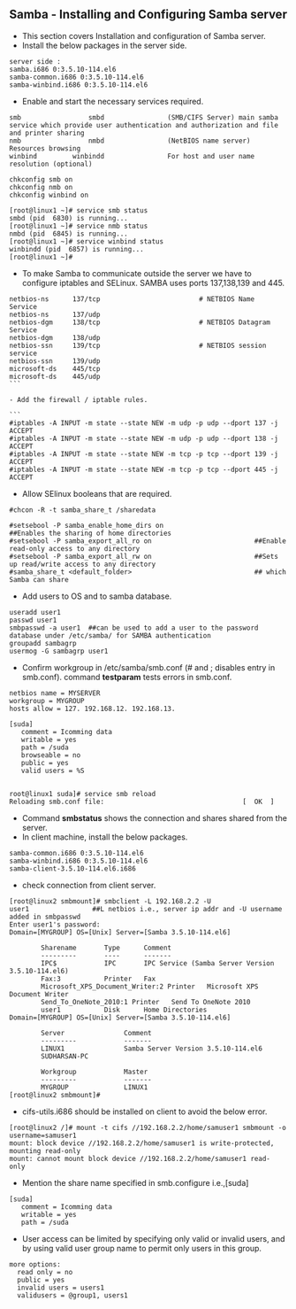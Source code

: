 ## Samba - Installing and Configuring Samba server

- This section covers Installation and configuration of Samba server.
- Install the below packages in the server side.

```
server side : 
samba.i686 0:3.5.10-114.el6 
samba-common.i686 0:3.5.10-114.el6 
samba-winbind.i686 0:3.5.10-114.el6 
```

- Enable and start the necessary services required.

```
smb                 smbd                (SMB/CIFS Server) main samba service which provide user authentication and authorization and file and printer sharing 
nmb                 nmbd                (NetBIOS name server) Resources browsing 
winbind         winbindd                For host and user name resolution (optional) 
  
chkconfig smb on 
chkconfig nmb on 
chkconfig winbind on 

[root@linux1 ~]# service smb status 
smbd (pid  6830) is running... 
[root@linux1 ~]# service nmb status 
nmbd (pid  6845) is running... 
[root@linux1 ~]# service winbind status 
winbindd (pid  6857) is running... 
[root@linux1 ~]# 
```

- To make Samba to communicate outside the server we have to configure iptables and SELinux. SAMBA uses ports 137,138,139 and 445.

```
netbios-ns      137/tcp                         # NETBIOS Name Service 
netbios-ns      137/udp 
netbios-dgm     138/tcp                         # NETBIOS Datagram Service 
netbios-dgm     138/udp 
netbios-ssn     139/tcp                         # NETBIOS session service 
netbios-ssn     139/udp 
microsoft-ds    445/tcp 
microsoft-ds    445/udp 
```  

- Add the firewall / iptable rules.

```  
#iptables -A INPUT -m state --state NEW -m udp -p udp --dport 137 -j ACCEPT  
#iptables -A INPUT -m state --state NEW -m udp -p udp --dport 138 -j ACCEPT  
#iptables -A INPUT -m state --state NEW -m tcp -p tcp --dport 139 -j ACCEPT  
#iptables -A INPUT -m state --state NEW -m tcp -p tcp --dport 445 -j ACCEPT 
```

- Allow SElinux booleans that are required.

```
#chcon -R -t samba_share_t /sharedata 
 
#setsebool -P samba_enable_home_dirs on                       ##Enables the sharing of home directories 
#setsebool -P samba_export_all_ro on                          ##Enable read-only access to any directory 
#setsebool -P samba_export_all_rw on                          ##Sets up read/write access to any directory 
#samba_share_t <default_folder>                               ## which Samba can share 
```

- Add users to OS and to samba database.

```
useradd user1
passwd user1
smbpasswd -a user1  ##can be used to add a user to the password database under /etc/samba/ for SAMBA authentication
groupadd sambagrp
usermog -G sambagrp user1
```

- Confirm workgroup in /etc/samba/smb.conf (# and ; disables entry in smb.conf). command **testparam** tests errors in smb.conf.

```
netbios name = MYSERVER 
workgroup = MYGROUP 
hosts allow = 127. 192.168.12. 192.168.13. 

[suda] 
   comment = Icomming data 
   writable = yes 
   path = /suda 
   browseable = no 
   public = yes 
   valid users = %S 
   

root@linux1 suda]# service smb reload 
Reloading smb.conf file:                                   [  OK  ] 
```

- Command **smbstatus** shows the connection and shares shared from the server.
- In client machine, install the below packages.

```
samba-common.i686 0:3.5.10-114.el6 
samba-winbind.i686 0:3.5.10-114.el6 
samba-client-3.5.10-114.el6.i686
```

- check connection from client server.
  
```
[root@linux2 smbmount]# smbclient -L 192.168.2.2 -U user1                ##L netbios i.e., server ip addr and -U username added in smbpasswd 
Enter user1's password: 
Domain=[MYGROUP] OS=[Unix] Server=[Samba 3.5.10-114.el6] 
  
        Sharename       Type      Comment 
        ---------       ----      ------- 
        IPC$            IPC       IPC Service (Samba Server Version 3.5.10-114.el6) 
        Fax:3           Printer   Fax 
        Microsoft_XPS_Document_Writer:2 Printer   Microsoft XPS Document Writer 
        Send_To_OneNote_2010:1 Printer   Send To OneNote 2010 
        user1           Disk      Home Directories 
Domain=[MYGROUP] OS=[Unix] Server=[Samba 3.5.10-114.el6] 
  
        Server               Comment 
        ---------            ------- 
        LINUX1               Samba Server Version 3.5.10-114.el6 
        SUDHARSAN-PC 
  
        Workgroup            Master 
        ---------            ------- 
        MYGROUP              LINUX1 
[root@linux2 smbmount]# 
```

- cifs-utils.i686 should be installed on client to avoid the below error. 
  
```
[root@linux2 /]# mount -t cifs //192.168.2.2/home/samuser1 smbmount -o username=samuser1 
mount: block device //192.168.2.2/home/samuser1 is write-protected, mounting read-only 
mount: cannot mount block device //192.168.2.2/home/samuser1 read-only 
```

- Mention the share name specified in smb.configure i.e.,[suda] 

```
[suda] 
   comment = Icomming data 
   writable = yes 
   path = /suda 
```

- User access can be limited by specifying only valid or invalid users, and by using valid user group name to permit only users in this group. 

```
more options: 
  read only = no 
  public = yes 
  invalid users = users1 
  validusers = @group1, users1  
```
